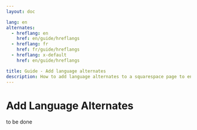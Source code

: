 ```yaml
---
layout: doc

lang: en
alternates:
  - hreflang: en
    href: en/guide/hreflangs
  - hreflang: fr
    href: fr/guide/hreflangs
  - hreflang: x-default
    href: en/guide/hreflangs

title: Guide - Add language alternates
description: How to add language alternates to a squarespace page to enable multilingual navigation
---
```


# Add Language Alternates


to be done



